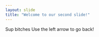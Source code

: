 ```yaml
---
layout: slide
title: "Welcome to our second slide!"
---
```

Sup bitches
Use the left arrow to go back!
